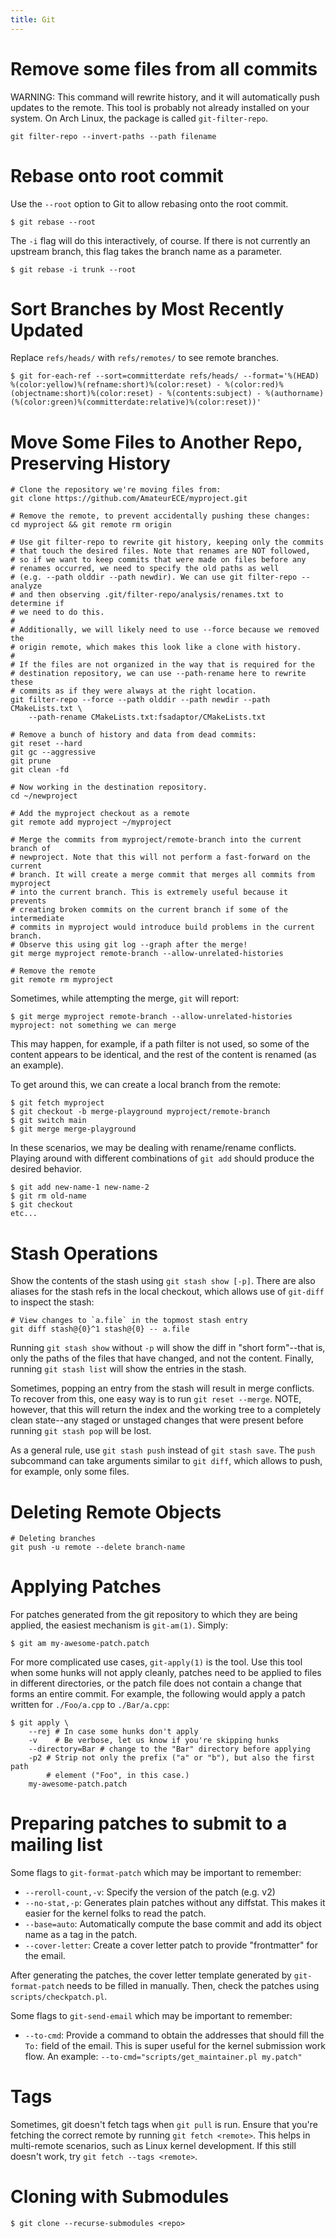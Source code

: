 ```yaml
---
title: Git
---
```


# Remove some files from all commits

WARNING: This command will rewrite history, and it will automatically push
updates to the remote. This tool is probably not already installed on your
system. On Arch Linux, the package is called `git-filter-repo`.

```bash-session
git filter-repo --invert-paths --path filename
```

# Rebase onto root commit

Use the `--root` option to Git to allow rebasing onto the root commit.

```bash-session
$ git rebase --root
```

The `-i` flag will do this interactively, of course. If there is not currently
an upstream branch, this flag takes the branch name as a parameter.

```bash-session
$ git rebase -i trunk --root
```

# Sort Branches by Most Recently Updated

Replace `refs/heads/` with `refs/remotes/` to see remote branches.

```bash-session
$ git for-each-ref --sort=committerdate refs/heads/ --format='%(HEAD) %(color:yellow)%(refname:short)%(color:reset) - %(color:red)%(objectname:short)%(color:reset) - %(contents:subject) - %(authorname) (%(color:green)%(committerdate:relative)%(color:reset))'
```

# Move Some Files to Another Repo, Preserving History

```bash-session
# Clone the repository we're moving files from:
git clone https://github.com/AmateurECE/myproject.git

# Remove the remote, to prevent accidentally pushing these changes:
cd myproject && git remote rm origin

# Use git filter-repo to rewrite git history, keeping only the commits
# that touch the desired files. Note that renames are NOT followed,
# so if we want to keep commits that were made on files before any
# renames occurred, we need to specify the old paths as well
# (e.g. --path olddir --path newdir). We can use git filter-repo --analyze
# and then observing .git/filter-repo/analysis/renames.txt to determine if
# we need to do this.
#
# Additionally, we will likely need to use --force because we removed the
# origin remote, which makes this look like a clone with history.
#
# If the files are not organized in the way that is required for the
# destination repository, we can use --path-rename here to rewrite these
# commits as if they were always at the right location.
git filter-repo --force --path olddir --path newdir --path CMakeLists.txt \
    --path-rename CMakeLists.txt:fsadaptor/CMakeLists.txt

# Remove a bunch of history and data from dead commits:
git reset --hard
git gc --aggressive
git prune
git clean -fd

# Now working in the destination repository.
cd ~/newproject

# Add the myproject checkout as a remote
git remote add myproject ~/myproject

# Merge the commits from myproject/remote-branch into the current branch of
# newproject. Note that this will not perform a fast-forward on the current
# branch. It will create a merge commit that merges all commits from myproject
# into the current branch. This is extremely useful because it prevents
# creating broken commits on the current branch if some of the intermediate
# commits in myproject would introduce build problems in the current branch.
# Observe this using git log --graph after the merge!
git merge myproject remote-branch --allow-unrelated-histories

# Remove the remote
git remote rm myproject
```

Sometimes, while attempting the merge, `git` will report:

```
$ git merge myproject remote-branch --allow-unrelated-histories
myproject: not something we can merge
```

This may happen, for example, if a path filter is not used, so some of the
content appears to be identical, and the rest of the content is renamed
(as an example).

To get around this, we can create a local branch from the remote:

```bash-session
$ git fetch myproject
$ git checkout -b merge-playground myproject/remote-branch
$ git switch main
$ git merge merge-playground
```

In these scenarios, we may be dealing with rename/rename conflicts. Playing
around with different combinations of `git add` should produce the desired
behavior.

```bash-session
$ git add new-name-1 new-name-2
$ git rm old-name
$ git checkout
etc...
```

# Stash Operations

Show the contents of the stash using `git stash show [-p]`. There are also
aliases for the stash refs in the local checkout, which allows use of
`git-diff` to inspect the stash:

```
# View changes to `a.file` in the topmost stash entry
git diff stash@{0}^1 stash@{0} -- a.file
```

Running `git stash show` without `-p` will show the diff in "short form"--that
is, only the paths of the files that have changed, and not the content.
Finally, running `git stash list` will show the entries in the stash.

Sometimes, popping an entry from the stash will result in merge conflicts. To
recover from this, one easy way is to run `git reset --merge`. NOTE, however,
that this will return the index and the working tree to a completely clean
state--any staged or unstaged changes that were present before running
`git stash pop` will be lost.

As a general rule, use `git stash push` instead of `git stash save`. The
`push` subcommand can take arguments similar to `git diff`, which allows to
push, for example, only some files.

# Deleting Remote Objects

```bash-session
# Deleting branches
git push -u remote --delete branch-name
```

# Applying Patches

For patches generated from the git repository to which they are being applied,
the easiest mechanism is `git-am(1)`. Simply:

```bash-session
$ git am my-awesome-patch.patch
```

For more complicated use cases, `git-apply(1)` is the tool. Use this tool when
some hunks will not apply cleanly, patches need to be applied to files in
different directories, or the patch file does not contain a change that forms
an entire commit. For example, the following would apply a patch written for
`./Foo/a.cpp` to `./Bar/a.cpp`:

```bash-session
$ git apply \
    --rej # In case some hunks don't apply
    -v    # Be verbose, let us know if you're skipping hunks
    --directory=Bar # change to the "Bar" directory before applying
    -p2 # Strip not only the prefix ("a" or "b"), but also the first path
        # element ("Foo", in this case.)
    my-awesome-patch.patch
```

# Preparing patches to submit to a mailing list

Some flags to `git-format-patch` which may be important to remember:

* `--reroll-count,-v`: Specify the version of the patch (e.g. v2)
* `--no-stat,-p`: Generates plain patches without any diffstat. This makes it
  easier for the kernel folks to read the patch.
* `--base=auto`: Automatically compute the base commit and add its object name
  as a tag in the patch.
* `--cover-letter`: Create a cover letter patch to provide "frontmatter" for
  the email.

After generating the patches, the cover letter template generated by
`git-format-patch` needs to be filled in manually. Then, check the patches
using `scripts/checkpatch.pl`.

Some flags to `git-send-email` which may be important to remember:

* `--to-cmd`: Provide a command to obtain the addresses that should fill the
  `To:` field of the email. This is super useful for the kernel submission work
  flow. An example: `--to-cmd="scripts/get_maintainer.pl my.patch"`

# Tags

Sometimes, git doesn't fetch tags when `git pull` is run. Ensure that you're
fetching the correct remote by running `git fetch <remote>`. This helps in
multi-remote scenarios, such as Linux kernel development. If this still
doesn't work, try `git fetch --tags <remote>`.

# Cloning with Submodules

```bash-session
$ git clone --recurse-submodules <repo>
```
